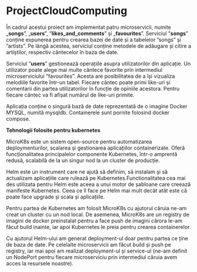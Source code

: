 # ProjectCloudComputing
În cadrul acestui proiect am implementat patru microservicii, numite „**songs**”, „**users**”, ”**likes_and_comments**” și „**favourites**”. Serviciul ”**songs**” conține expunerea pentru crearea bazei de date și a tabelelor ”songs” și ”artists”. Pe lângă acestea, serviciul conține metodele de adăugare și citire a artiștilor, respectiv cântecelor în baza de date.   

Serviciul ”**users**” gestionează operațiile asupra utilizatorilor din aplicație. Un utilizator poate alege mai multe cântece favorite prin intermediul microserviciului ”favourites”. Acesta are posibilitatea de a își vizualiza melodiile favorite într-un tabel. 
Fiecare cântec poate primi like-uri și comentarii din partea utilizatorilor în funcție de opiniile acestora. Pentru fiecare cântec va fi afișat numărul de like-uri primite. 

Aplicația conține o singură bază de date reprezentată de o imagine Docker MYSQL, numită mysqldb. Containerele sunt pornite folosind docker compose. 
   
**Tehnologii folosite pentru kubernetes**

MicroK8s este un sistem open-source pentru automatizarea deploymenturilor, scalarea și gestionarea aplicațiilor containerizate. Oferă funcționalitatea principalelor componente Kubernetes, într-o amprentă redusă, scalabilă de la un singur nod la un cluster de producție.

Helm este un instrument care ne ajută să definim, să instalam și să actualizam aplicațiile care rulează pe Kubernetes.Functionalitatea cea mai des utilizata pentru Helm este aceea a unui motor de șabloane care creează manifeste Kubernetes. Ceea ce îl face pe Helm mai mult decât atât este că poate face upgrade și scala și aplicațiile.

Pentru partea de Kubernetes am folosit MicroK8s cu ajutorul căruia ne-am creat un cluster cu un nod local. De asemenea, MicroK8s are un registry de imagini de docker preinstalat pentru a face push de imagini cărora le-am făcut build inainte, iar apoi Kubernetes le preia pentru crearea containerelor.

Cu ajutorul Helm-ului am generat deployment-ul doar pentru partea ce ține de baza de date. Pe celelalte microservicii am făcut build și push pe registry, iar mai apoi am realizat deployment-ul și service-ul (ne-am definit un NodePort pentru fiecare microserviciu prin intermediul căruia avem acces la resursele noastre). 
